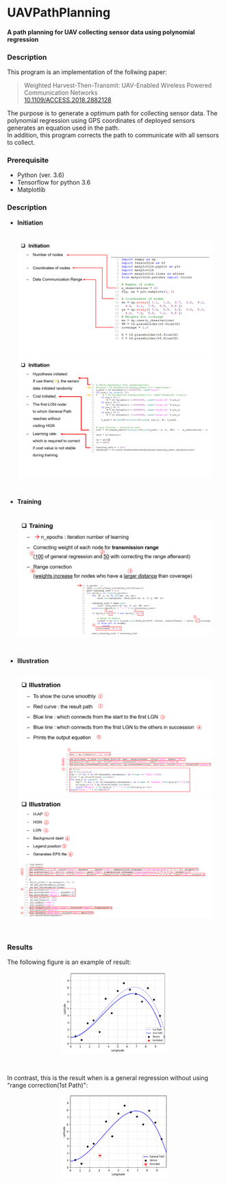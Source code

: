 # UAVPathPlanning
#### A path planning for UAV collecting sensor data using polynomial regression  
  
### Description  
This program is an implementation of the follwing paper:  
> Weighted Harvest-Then-Transmit: UAV-Enabled Wireless Powered Communication Networks  
> [10.1109/ACCESS.2018.2882128](https://ieeexplore.ieee.org/document/8540379)  
  
The purpose is to generate a optimum path for collecting sensor data. 
The polynomial regression using GPS coordinates of deployed sensors generates an equation used in the path.  
In addition, this program corrects the path to communicate with all sensors to collect.  
  
### Prerequisite  
- Python (ver. 3.6)  
- Tensorflow for python 3.6  
- Matplotlib  

### Description  
* **Initiation**  
&nbsp;  
<p align="center">
  <img src="./images/init1.png" width="90%" height="90%">
  <img src="./images/init2.png" width="90%" height="90%">
</p>  
&nbsp;  

  
* **Training**  
&nbsp;  
<p align="center">
  <img src="./images/training.png" width="90%" height="90%">
</p>  
&nbsp;  

  
* **Illustration**  
&nbsp;  
<p align="center">
  <img src="./images/Illust1.png" width="90%" height="90%">
  <img src="./images/illust2.png" width="90%" height="90%">
</p>  
&nbsp;  

  
### Results  
The following figure is an example of result:  
<p align="center">
  <img src="./images/result.png" width="50%" height="50%">
</p>  
&nbsp; 

In contrast, this is the result when is a general regression without using "range correction(1st Path)":
&nbsp;  
<p align="center">
  <img src="./images/regression.png" width="50%" height="50%">
</p>  
&nbsp; 
